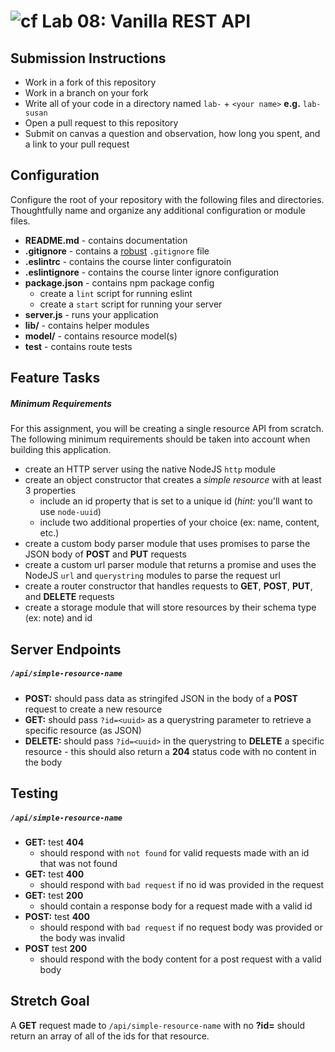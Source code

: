 ![cf](https://i.imgur.com/7v5ASc8.png) Lab 08: Vanilla REST API
======

## Submission Instructions
* Work in a fork of this repository
* Work in a branch on your fork
* Write all of your code in a directory named `lab-` + `<your name>` **e.g.** `lab-susan`
* Open a pull request to this repository
* Submit on canvas a question and observation, how long you spent, and a link to your pull request

## Configuration 
Configure the root of your repository with the following files and directories. Thoughtfully name and organize any additional configuration or module files.
* **README.md** - contains documentation
* **.gitignore** - contains a [robust](http://gitignore.io) `.gitignore` file 
* **.eslintrc** - contains the course linter configuratoin
* **.eslintignore** - contains the course linter ignore configuration
* **package.json** - contains npm package config
  * create a `lint` script for running eslint
  * create a `start` script for running your server
* **server.js** - runs your application
* **lib/** - contains helper modules
* **model/** - contains resource model(s)
* **__test__** - contains route tests

## Feature Tasks

##### Minimum Requirements
For this assignment, you will be creating a single resource API from scratch.  The following minimum requirements should be taken into account when building this application.

* create an HTTP server using the native NodeJS `http` module
* create an object constructor that creates a _simple resource_ with at least 3 properties
  * include an id property that is set to a unique id (*hint:* you'll want to use `node-uuid`)
  * include two additional properties of your choice (ex: name, content, etc.)
* create a custom body parser module that uses promises to parse the JSON body of **POST** and **PUT** requests
* create a custom url parser module that returns a promise and uses the NodeJS `url` and `querystring` modules to parse the request url
* create a router constructor that handles requests to **GET**, **POST**, **PUT**, and **DELETE** requests
* create a storage module that will store resources by their schema type (ex: note) and id

## Server Endpoints
##### `/api/simple-resource-name`
* **POST:** should pass data as stringifed JSON in the body of a **POST** request to create a new resource
* **GET:** should pass `?id=<uuid>` as a querystring parameter to retrieve a specific resource (as JSON)
* **DELETE:** should pass `?id=<uuid>` in the querystring to **DELETE** a specific resource - this should also return a **204** status code with no content in the body

## Testing
##### `/api/simple-resource-name`
  * **GET:** test **404**
    * should respond with `not found` for valid requests made with an id that was not found
  * **GET:** test **400**
    * should respond with `bad request` if no id was provided in the request
  * **GET:** test **200**
    * should contain a response body for a request made with a valid id
  * **POST:** test **400**
    * should respond with `bad request` if no request body was provided or the body was invalid
  * **POST** test **200**
    * should respond with the body content for a post request with a valid body

## Stretch Goal
A **GET** request made to `/api/simple-resource-name` with no **?id=** should return an array of all of the ids for that resource.